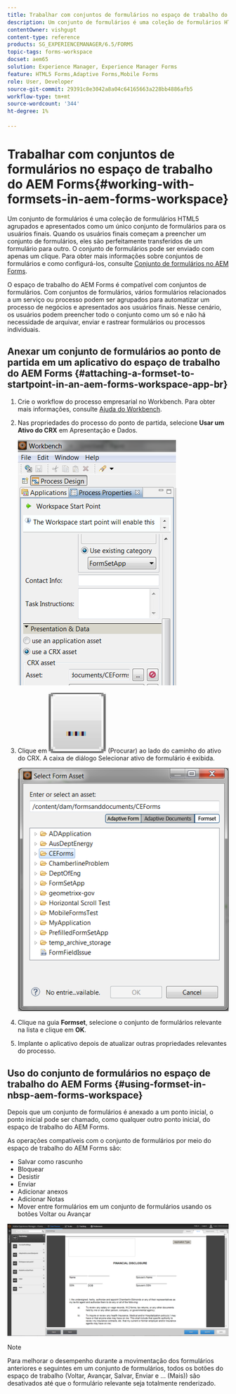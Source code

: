 ```yaml
---
title: Trabalhar com conjuntos de formulários no espaço de trabalho do AEM Forms
description: Um conjunto de formulários é uma coleção de formulários HTML5 agrupados e apresentados como um único conjunto de formulários para os usuários finais. Saiba como trabalhar com conjuntos de formulários no espaço de trabalho do AEM Forms.
contentOwner: vishgupt
content-type: reference
products: SG_EXPERIENCEMANAGER/6.5/FORMS
topic-tags: forms-workspace
docset: aem65
solution: Experience Manager, Experience Manager Forms
feature: HTML5 Forms,Adaptive Forms,Mobile Forms
role: User, Developer
source-git-commit: 29391c8e3042a8a04c64165663a228bb4886afb5
workflow-type: tm+mt
source-wordcount: '344'
ht-degree: 1%

---
```


# Trabalhar com conjuntos de formulários no espaço de trabalho do AEM Forms{#working-with-formsets-in-aem-forms-workspace}

Um conjunto de formulários é uma coleção de formulários HTML5 agrupados e apresentados como um único conjunto de formulários para os usuários finais. Quando os usuários finais começam a preencher um conjunto de formulários, eles são perfeitamente transferidos de um formulário para outro. O conjunto de formulários pode ser enviado com apenas um clique. Para obter mais informações sobre conjuntos de formulários e como configurá-los, consulte [Conjunto de formulários no AEM Forms](../../forms/using/formset-in-aem-forms.md).

O espaço de trabalho do AEM Forms é compatível com conjuntos de formulários. Com conjuntos de formulários, vários formulários relacionados a um serviço ou processo podem ser agrupados para automatizar um processo de negócios e apresentados aos usuários finais. Nesse cenário, os usuários podem preencher todo o conjunto como um só e não há necessidade de arquivar, enviar e rastrear formulários ou processos individuais.

## Anexar um conjunto de formulários ao ponto de partida em um aplicativo do espaço de trabalho do AEM Forms {#attaching-a-formset-to-startpoint-in-an-aem-forms-workspace-app-br}

1. Crie o workflow do processo empresarial no Workbench. Para obter mais informações, consulte [Ajuda do Workbench](https://www.adobe.com/go/learn_aemforms_workbench_63).
1. Nas propriedades do processo do ponto de partida, selecione **Usar um Ativo do CRX** em Apresentação e Dados.

   ![1-3](assets/1-3.png)

1. Clique em ![procurar](assets/browse.png) (Procurar) ao lado do caminho do ativo do CRX. A caixa de diálogo Selecionar ativo de formulário é exibida.

   ![2-1](assets/2-1.png)

1. Clique na guia **Formset**, selecione o conjunto de formulários relevante na lista e clique em **OK**.

1. Implante o aplicativo depois de atualizar outras propriedades relevantes do processo.

## Uso do conjunto de formulários no espaço de trabalho do AEM Forms {#using-formset-in-nbsp-aem-forms-workspace}

Depois que um conjunto de formulários é anexado a um ponto inicial, o ponto inicial pode ser chamado, como qualquer outro ponto inicial, do espaço de trabalho do AEM Forms.

As operações compatíveis com o conjunto de formulários por meio do espaço de trabalho do AEM Forms são:

* Salvar como rascunho
* Bloquear
* Desistir
* Enviar
* Adicionar anexos
* Adicionar Notas
* Mover entre formulários em um conjunto de formulários usando os botões Voltar ou Avançar

![3-1](assets/3-1.png)

>[!NOTE]
>
>Para melhorar o desempenho durante a movimentação dos formulários anteriores e seguintes em um conjunto de formulários, todos os botões do espaço de trabalho (Voltar, Avançar, Salvar, Enviar e ... (Mais)) são desativados até que o formulário relevante seja totalmente renderizado.
